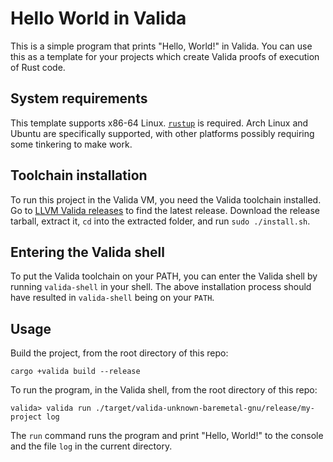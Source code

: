# Hello World in Valida

This is a simple program that prints "Hello, World!" in Valida. You can use this as a template for your projects which create Valida proofs of execution of Rust code.

## System requirements

This template supports x86-64 Linux. [`rustup`](https://www.rust-lang.org/tools/install) is required. Arch Linux and Ubuntu are specifically supported, with other platforms possibly requiring some tinkering to make work.

## Toolchain installation

To run this project in the Valida VM, you need the Valida toolchain installed. Go to [LLVM Valida releases](https://github.com/lita-xyz/llvm-valida-releases/releases) to find the latest release. Download the release tarball, extract it, `cd` into the extracted folder, and run `sudo ./install.sh`.

## Entering the Valida shell

To put the Valida toolchain on your PATH, you can enter the Valida shell by running `valida-shell` in your shell. The above installation process should have resulted in `valida-shell` being on your `PATH`.

## Usage

Build the project, from the root directory of this repo:

```
cargo +valida build --release
```

To run the program, in the Valida shell, from the root directory of this repo:

```
valida> valida run ./target/valida-unknown-baremetal-gnu/release/my-project log
```

The `run` command runs the program and print "Hello, World!" to the console and the file `log` in the current directory.
